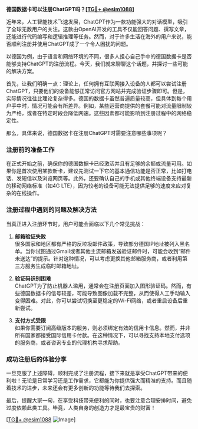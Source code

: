 **德国数据卡可以注册ChatGPT吗？[[TG💪+ @esim1088](https://t.me/s/esim1088)]**

近年来，人工智能技术飞速发展，ChatGPT作为一款功能强大的对话模型，吸引了全球无数用户的关注。这款由OpenAI开发的工具不仅能回答问题、撰写文章，还能进行代码编写和逻辑推理等任务。然而，对于许多生活在海外的用户来说，能否顺利注册并使用ChatGPT成了一个令人困扰的问题。

以德国为例，由于语言和网络环境的不同，很多人担心自己手中的德国数据卡是否能够支持ChatGPT的注册流程。今天，我们就来聊聊这个话题，并探讨一些可能的解决方案。

首先，让我们明确一点：理论上，任何拥有互联网接入设备的人都可以尝试注册ChatGPT，只要他们的设备能够正常访问官方网站并完成验证步骤即可。但是，实际情况往往比理论复杂得多。德国的数据卡虽然普遍质量较高，但具体到每个用户手中时，情况可能会有所差异。例如，某些运营商提供的套餐可能对流量限制较为严格，或者在特定时段会降低网速。这些因素都可能影响到注册过程中的网络稳定性。

那么，具体来说，德国数据卡在注册ChatGPT时需要注意哪些事项呢？

### 注册前的准备工作

在正式开始之前，确保你的德国数据卡已经激活并且有足够的余额或流量可用。如果你是首次使用某款新卡，建议先测试一下它的基本通信功能是否正常，比如打电话、发短信以及浏览网页等。此外，还要确认自己的手机或其他终端设备支持最新的移动网络标准（如4G LTE），因为较老的设备可能无法提供足够的速度来应对复杂的在线操作。

### 注册过程中遇到的问题及解决方法

当真正进入注册环节时，用户可能会面临以下几个常见挑战：

1. **邮箱验证失败**  
   很多国家和地区都有严格的反垃圾邮件政策，导致部分德国IP地址被列入黑名单。当你试图通过Gmail或者其他主流邮箱发送验证邮件时，可能会收到“邮件未送达”的提示。针对这种情况，可以考虑更换其他邮箱服务商，或者利用第三方服务生成临时邮箱地址。

2. **验证码识别困难**  
   ChatGPT为了防止机器人滥用，通常会在注册页面加入图形验证码。然而，有些德国数据卡的信号较差，可能导致图像加载不完整，从而使得人工手动输入变得困难。对此，你可以尝试切换至更稳定的Wi-Fi网络，或者重启设备后重新尝试。

3. **支付方式受限**  
   如果你需要订阅高级版本的服务，则必须绑定有效的信用卡信息。然而，并非所有国家都接受国际信用卡付款。在这种情况下，可以寻找支持本地支付选项的服务商，或者咨询专业的代理机构寻求帮助。

### 成功注册后的体验分享

一旦克服了上述障碍，顺利完成了注册流程，接下来就是享受ChatGPT带来的便利啦！无论是日常学习还是工作需求，它都能为你提供强大而精准的支持。而且随着技术的进步，未来还会有更多创新的功能等待我们去探索。

最后，提醒大家一句，在享受科技带来便利的同时，也要注意合理安排时间，避免过度依赖此类工具。毕竟，人类自身的创造力才是最宝贵的财富！

[[TG💪+ @esim1088](https://t.me/s/esim1088) ![Image](https://i.postimg.cc/4NQfJmqS/Snipaste-2025-05-13-00-14-12.png)]